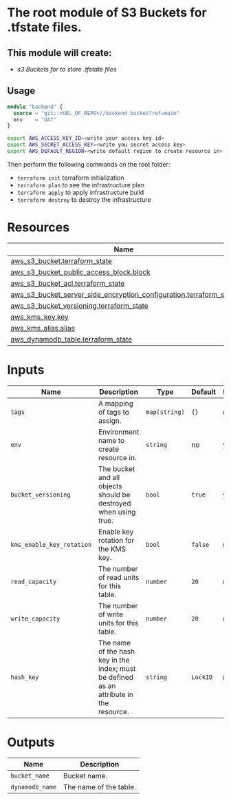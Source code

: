 # The root module of S3 Buckets for .tfstate files.

## This module will create:
- _s3 Buckets for to store .tfstate files_

## **Usage**
```terraform
module "backend" {
  source = "git::<URL_OF_REPO>//backend_bucket?ref=main"
  env    = "UAT"
}
```
```bash
export AWS_ACCESS_KEY_ID=<write your access key id>
export AWS_SECRET_ACCESS_KEY=<write you secret access key>
export AWS_DEFAULT_REGION=<write default region to create resource in>
```

Then perform the following commands on the root folder:
- `terraform init` terraform initialization
- `terraform plan` to see the infrastructure plan
- `terraform apply` to apply infrastructure build
- `terraform destroy` to destroy the infrastructure

# **Resources**
|Name | Type|
|-----|-----|
|[aws_s3_bucket.terraform_state](https://registry.terraform.io/providers/hashicorp/aws/latest/docs/resources/s3_bucket)|resource|
|[aws_s3_bucket_public_access_block.block](https://registry.terraform.io/providers/hashicorp/aws/latest/docs/resources/s3_account_public_access_block)|resource|
|[aws_s3_bucket_acl.terraform_state](https://registry.terraform.io/providers/hashicorp/aws/latest/docs/resources/s3_bucket_acl)|resource|
|[aws_s3_bucket_server_side_encryption_configuration.terraform_state](https://registry.terraform.io/providers/hashicorp/aws/latest/docs/resources/s3_bucket_server_side_encryption_configuration)|resource|
|[aws_s3_bucket_versioning.terraform_state](https://registry.terraform.io/providers/hashicorp/aws/latest/docs/resources/s3_bucket_versioning)|resource|
|[aws_kms_key.key](https://registry.terraform.io/providers/hashicorp/aws/latest/docs/resources/kms_key)|resource|
|[aws_kms_alias.alias](https://registry.terraform.io/providers/hashicorp/aws/latest/docs/resources/kms_alias)|resource|
|[aws_dynamodb_table.terraform_state](https://registry.terraform.io/providers/hashicorp/aws/latest/docs/resources/dynamodb_table)|resource|

# **Inputs**
|Name|Description|Type|Default|Required|
|----|-----------|----|-------|--------|
|`tags`|A mapping of tags to assign.|`map(string)`|`{}`|no|
|`env`|Environment name to create resource in.|`string`|no|yes|
|`bucket_versioning`|The bucket and all objects should be destroyed when using true.|`bool`|`true`|yes|
|`kms_enable_key_rotation`|Enable key rotation for the KMS key.|`bool`|`false`|no|
|`read_capacity`|The number of read units for this table.|`number`|`20`|no|
|`write_capacity`|The number of write units for this table.|`number`|`20`|no|
|`hash_key`|The name of the hash key in the index; must be defined as an attribute in the resource.|`string`|`LockID`|no|

# **Outputs**
|Name|Description|
|----|-----------|
|`bucket_name`|Bucket name.|
|`dynamodb_name`|The name of the table.|